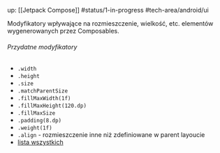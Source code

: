 up: [[Jetpack Compose]]
#status/1-in-progress
#tech-area/android/ui

Modyfikatory wpływające na rozmieszczenie, wielkość, etc. elementów wygenerowanych przez Composables.

###### Przydatne modyfikatory
- `.width`
- `.height`
- `.size`
- `.matchParentSize`
- `.fillMaxWidth(1f)`
- `.fillMaxHeight(120.dp)`
- `.fillMaxSize`
- `.padding(8.dp)`
- `.weight(1f)`
- `.align` - rozmieszczenie inne niż zdefiniowane w parent layoucie 
- [lista wszystkich](https://developer.android.com/jetpack/compose/modifiers-list)